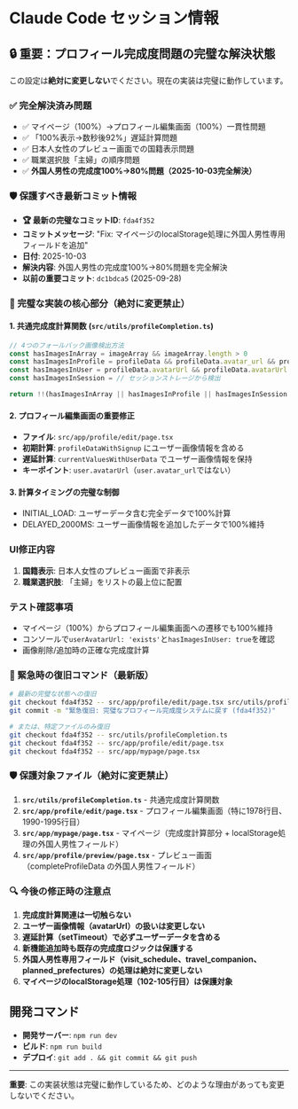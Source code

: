 # Claude Code セッション情報

## 🔒 重要：プロフィール完成度問題の完璧な解決状態
この設定は**絶対に変更しない**でください。現在の実装は完璧に動作しています。

### ✅ 完全解決済み問題
- ✅ マイページ（100%）→プロフィール編集画面（100%）一貫性問題
- ✅ 「100%表示→数秒後92%」遅延計算問題
- ✅ 日本人女性のプレビュー画面での国籍表示問題
- ✅ 職業選択肢「主婦」の順序問題
- ✅ **外国人男性の完成度100%→80%問題（2025-10-03完全解決）**

### 🛡️ 保護すべき最新コミット情報
- **🏆 最新の完璧なコミットID**: `fda4f352`
- **コミットメッセージ**: "Fix: マイページのlocalStorage処理に外国人男性専用フィールドを追加"
- **日付**: 2025-10-03
- **解決内容**: 外国人男性の完成度100%→80%問題を完全解決
- **以前の重要コミット**: `dc1bdca5` (2025-09-28)

### 🔧 完璧な実装の核心部分（絶対に変更禁止）

#### 1. 共通完成度計算関数 (`src/utils/profileCompletion.ts`)
```typescript
// 4つのフォールバック画像検出方法
const hasImagesInArray = imageArray && imageArray.length > 0
const hasImagesInProfile = profileData && profileData.avatar_url && profileData.avatar_url !== null && profileData.avatar_url !== ''
const hasImagesInUser = profileData.avatarUrl && profileData.avatarUrl !== null && profileData.avatarUrl !== ''
const hasImagesInSession = // セッションストレージから検出

return !!(hasImagesInArray || hasImagesInProfile || hasImagesInSession || hasImagesInUser)
```

#### 2. プロフィール編集画面の重要修正
- **ファイル**: `src/app/profile/edit/page.tsx`
- **初期計算**: `profileDataWithSignup` にユーザー画像情報を含める
- **遅延計算**: `currentValuesWithUserData` でユーザー画像情報を保持
- **キーポイント**: `user.avatarUrl`（`user.avatar_url`ではない）

#### 3. 計算タイミングの完璧な制御
- INITIAL_LOAD: ユーザーデータ含む完全データで100%計算
- DELAYED_2000MS: ユーザー画像情報を追加したデータで100%維持

### UI修正内容
1. **国籍表示**: 日本人女性のプレビュー画面で非表示
2. **職業選択肢**: 「主婦」をリストの最上位に配置

### テスト確認事項
- マイページ（100%）からプロフィール編集画面への遷移でも100%維持
- コンソールで`userAvatarUrl: 'exists'`と`hasImagesInUser: true`を確認
- 画像削除/追加時の正確な完成度計算

### 🚨 緊急時の復旧コマンド（最新版）
```bash
# 最新の完璧な状態への復旧
git checkout fda4f352 -- src/app/profile/edit/page.tsx src/utils/profileCompletion.ts src/app/mypage/page.tsx src/app/profile/preview/page.tsx
git commit -m "緊急復旧: 完璧なプロフィール完成度システムに戻す (fda4f352)"

# または、特定ファイルのみ復旧
git checkout fda4f352 -- src/utils/profileCompletion.ts
git checkout fda4f352 -- src/app/profile/edit/page.tsx
git checkout fda4f352 -- src/app/mypage/page.tsx
```

### 🛡️ 保護対象ファイル（絶対に変更禁止）
1. **`src/utils/profileCompletion.ts`** - 共通完成度計算関数
2. **`src/app/profile/edit/page.tsx`** - プロフィール編集画面（特に1978行目、1990-1995行目）
3. **`src/app/mypage/page.tsx`** - マイページ（完成度計算部分 + localStorage処理の外国人男性フィールド）
4. **`src/app/profile/preview/page.tsx`** - プレビュー画面（completeProfileData の外国人男性フィールド）

### 🔍 今後の修正時の注意点
1. **完成度計算関連は一切触らない**
2. **ユーザー画像情報（avatarUrl）の扱いは変更しない**
3. **遅延計算（setTimeout）で必ずユーザーデータを含める**
4. **新機能追加時も既存の完成度ロジックは保護する**
5. **外国人男性専用フィールド（visit_schedule、travel_companion、planned_prefectures）の処理は絶対に変更しない**
6. **マイページのlocalStorage処理（102-105行目）は保護対象**

## 開発コマンド
- **開発サーバー**: `npm run dev`
- **ビルド**: `npm run build`
- **デプロイ**: `git add . && git commit && git push`

---
**重要**: この実装状態は完璧に動作しているため、どのような理由があっても変更しないでください。